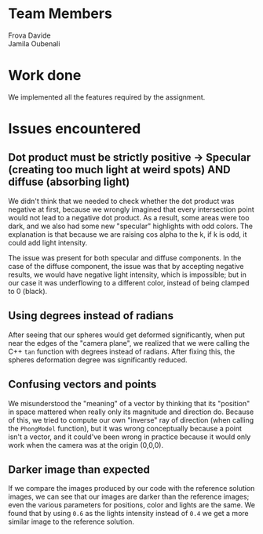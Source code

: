 # Team Members

Frova Davide  
Jamila Oubenali

# Work done

We implemented all the features required by the assignment.

# Issues encountered

## Dot product must be strictly positive -> Specular (creating too much light at weird spots) AND diffuse (absorbing light)

We didn't think that we needed to check whether the dot product was negative at first, because we wrongly imagined that
every intersection point would not lead to a negative dot product.
As a result, some areas were too dark, and we also had some new "specular" highlights with odd colors. The explanation is that
because we are raising cos alpha to the k, if k is odd, it could add light intensity.

The issue was present for both specular and diffuse components. In the case of the diffuse component, the issue was that by accepting negative results, we would have negative light intensity, which is impossible; but in our case it was underflowing to a different color, instead of being clamped to 0 (black).

## Using degrees instead of radians

After seeing that our spheres would get deformed significantly, when put near the edges of the "camera plane", we realized that we were calling the C++ `tan` function with degrees instead of radians. After fixing this, the spheres deformation degree was significantly reduced.

## Confusing vectors and points

We misunderstood the "meaning" of a vector by thinking that its "position" in space mattered when really only its
magnitude and direction do. Because of this, we tried to compute our own "inverse" ray of direction (when calling the `PhongModel` function), but it was wrong
conceptually because a point isn't a vector, and it could've been wrong in practice because it would only work when the
camera was at the origin (0,0,0).

## Darker image than expected

If we compare the images produced by our code with the reference solution images, we can see that our images are darker than the reference images; even the various parameters for positions, color and lights are the same.
We found that by using `0.6` as the lights intensity instead of `0.4` we get a more similar image to the reference solution.
